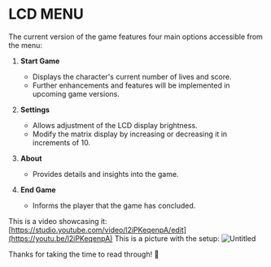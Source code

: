 # LCD MENU

The current version of the game features four main options accessible from the menu:

1. **Start Game**
    - Displays the character's current number of lives and score.
    - Further enhancements and features will be implemented in upcoming game versions.

2. **Settings**
    - Allows adjustment of the LCD display brightness.
    - Modify the matrix display by increasing or decreasing it in increments of 10.

3. **About**
    - Provides details and insights into the game.

4. **End Game**
    - Informs the player that the game has concluded.




This is a video showcasing it:
[https://studio.youtube.com/video/l2iPKeqenpA/edit](https://youtu.be/l2iPKeqenpA)
This is a picture with the setup:
![Untitled](https://github.com/alexncrsc/IntroductionToRobotics/assets/61351673/e257abeb-0f26-4841-9d16-c5da1cab5e7d)


Thanks for taking the time to read through! 🚀
